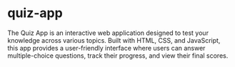 # quiz-app
The Quiz App is an interactive web application designed to test your knowledge across various topics. Built with HTML, CSS, and JavaScript, this app provides a user-friendly interface where users can answer multiple-choice questions, track their progress, and view their final scores.
